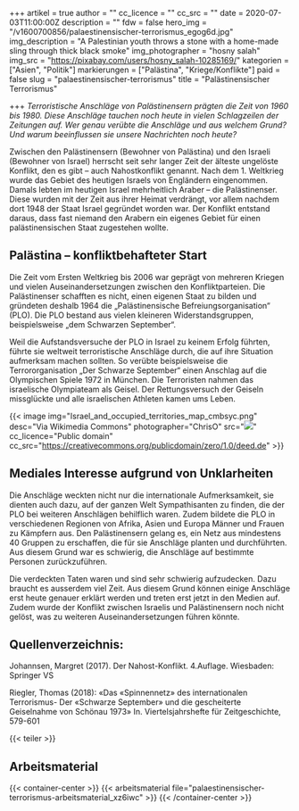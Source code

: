 +++
artikel = true
author = ""
cc_licence = ""
cc_src = ""
date = 2020-07-03T11:00:00Z
description = ""
fdw = false
hero_img = "/v1600700856/palaestinensischer-terrorismus_egog6d.jpg"
img_description = "A Palestinian youth throws a stone with a home-made sling through thick black smoke"
img_photographer = "hosny salah"
img_src = "https://pixabay.com/users/hosny_salah-10285169/"
kategorien = ["Asien", "Politik"]
markierungen = ["Palästina", "Kriege/Konflikte"]
paid = false
slug = "palaestinensischer-terrorismus"
title = "Palästinensischer Terrorismus"

+++
_Terroristische Anschläge von Palästinensern prägten die Zeit von 1960 bis 1980. Diese Anschläge tauchen noch heute in vielen Schlagzeilen der Zeitungen auf. Wer genau verübte die Anschläge und aus welchem Grund? Und warum beeinflussen sie unsere Nachrichten noch heute?_

Zwischen den Palästinensern (Bewohner von Palästina) und den Israeli (Bewohner von Israel) herrscht seit sehr langer Zeit der älteste ungelöste Konflikt, den es gibt – auch Nahostkonflikt genannt. Nach dem 1. Weltkrieg wurde das Gebiet des heutigen Israels von Engländern eingenommen. Damals lebten im heutigen Israel mehrheitlich Araber – die Palästinenser. Diese wurden mit der Zeit aus ihrer Heimat verdrängt, vor allem nachdem dort 1948 der Staat Israel gegründet worden war. Der Konflikt entstand daraus, dass fast niemand den Arabern ein eigenes Gebiet für einen palästinensischen Staat zugestehen wollte.

## Palästina – konfliktbehafteter Start

Die Zeit vom Ersten Weltkrieg bis 2006 war geprägt von mehreren Kriegen und vielen Auseinandersetzungen zwischen den Konfliktparteien. Die Palästinenser schafften es nicht, einen eigenen Staat zu bilden und gründeten deshalb 1964 die „Palästinensische Befreiungsorganisation“ (PLO). Die PLO bestand aus vielen kleineren Widerstandsgruppen, beispielsweise „dem Schwarzen September“.

Weil die Aufstandsversuche der PLO in Israel zu keinem Erfolg führten, führte sie weltweit terroristische Anschläge durch, die auf ihre Situation aufmerksam machen sollten. So verübte beispielsweise die Terrororganisation „Der Schwarze September“ einen Anschlag auf die Olympischen Spiele 1972 in München. Die Terroristen nahmen das israelische Olympiateam als Geisel. Der Rettungsversuch der Geiseln missglückte und alle israelischen Athleten kamen ums Leben.

{{< image img="Israel_and_occupied_territories_map_cmbsyc.png" desc="Via Wikimedia Commons" photographer="ChrisO" src="![](https://commons.wikimedia.org/wiki/File:Israel_and_occupied_territories_map.png)" cc_licence="Public domain" cc_src="https://creativecommons.org/publicdomain/zero/1.0/deed.de" >}}

## Mediales Interesse aufgrund von Unklarheiten

Die Anschläge weckten nicht nur die internationale Aufmerksamkeit, sie dienten auch dazu, auf der ganzen Welt Sympathisanten zu finden, die der PLO bei weiteren Anschlägen behilflich waren. Zudem bildete die PLO in verschiedenen Regionen von Afrika, Asien und Europa Männer und Frauen zu Kämpfern aus. Den Palästinensern gelang es, ein Netz aus mindestens 40 Gruppen zu erschaffen, die für sie Anschläge planten und durchführten. Aus diesem Grund war es schwierig, die Anschläge auf bestimmte Personen zurückzuführen.

Die verdeckten Taten waren und sind sehr schwierig aufzudecken. Dazu braucht es ausserdem viel Zeit. Aus diesem Grund können einige Anschläge erst heute genauer erklärt werden und treten erst jetzt in den Medien auf. Zudem wurde der Konflikt zwischen Israelis und Palästinensern noch nicht gelöst, was zu weiteren Auseinandersetzungen führen könnte.

## Quellenverzeichnis:

Johannsen, Margret (2017). Der Nahost-Konflikt. 4.Auflage. Wiesbaden: Springer VS

Riegler, Thomas (2018): «Das «Spinnennetz» des internationalen Terrorismus- Der «Schwarze September» und die gescheiterte Geiselnahme von Schönau 1973» In. Viertelsjahrshefte für Zeitgeschichte, 579-601

{{< teiler >}}

## Arbeitsmaterial

{{< container-center >}}
{{< arbeitsmaterial file="palaestinensischer-terrorismus-arbeitsmaterial_xz6iwc" >}}
{{< /container-center >}}